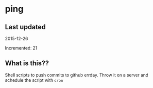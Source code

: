 # ping

## Last updated
2015-12-26

Incremented: 21

## What is this?? 
Shell scripts to push commits to github errday. Throw it on a server and schedule the script with `cron`
